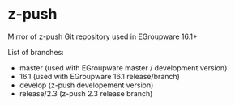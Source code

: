 # z-push
Mirror of z-push Git repository used in EGroupware 16.1+

List of branches:
* master (used with EGroupware master / development version)
* 16.1 (used with EGroupware 16.1 release/branch)
* develop (z-push developement version)
* release/2.3 (z-push 2.3 release branch)
